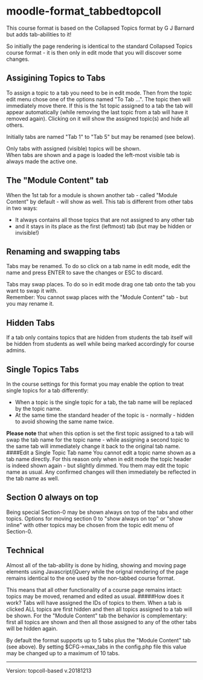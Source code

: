 ﻿# moodle-format_tabbedtopcoll
This course format is based on the Collapsed Topics format by G J Barnard but adds tab-abilities to it!

So initially the page rendering is identical to the standard Collapsed Topics course format - it is then only in edit mode that you will discover some changes.

Assigining Topics to Tabs
-------------------------
To assign a topic to a tab you need to be in edit mode. Then from the topic edit menu chose one of the options named "To Tab ...". The topic then will immediately move there.
If this is the 1st topic assigned to a tab the tab will appear automatically (while removing the last topic from a tab will have it removed again). Clicking on it will show the assigned topic(s) and hide all others.

Initially tabs are named "Tab 1" to "Tab 5" but may be renamed (see below).

Only tabs with assigned (visible) topics will be shown.<br>
When tabs are shown and a page is loaded the left-most visible tab is always made the active one.

The "Module Content" tab
------------------------
When the 1st tab for a module is shown another tab - called "Module Content" by default - will show as well. This tab is different from other tabs in two ways: 
- It always contains all those topics that are not assigned to any other tab 
- and it stays in its place as the first (leftmost) tab (but may be hidden or invisible!)

Renaming and swapping tabs
------------------------
Tabs may be renamed. To do so click on a tab name in edit mode, edit the name and press ENTER to save the changes or ESC to discard.

Tabs may swap places. To do so in edit mode drag one tab onto the tab you want to swap it with.<br>
Remember: You cannot swap places with the "Module Content" tab - but you may rename it.
  
Hidden Tabs
-----------
If a tab only contains topics that are hidden from students the tab itself will be hidden from students as well while being marked accordingly for course admins.

Single Topics Tabs
------------------
In the course settings for this format you may enable the option to treat single topics for a tab differently:
- When a topic is the single topic for a tab, the tab name will be replaced by the topic name.
- At the same time the standard header of the topic is - normally - hidden to avoid showing the same name twice.

<b>Please note</b> that when this option is set the first topic assigned to a tab will swap the tab name for the topic name - while assigning a second topic to the same tab will immediately change it back to the original tab name.
####Edit a Single Topic Tab name
You cannot edit a topic name shown as a tab name directly. For this reason only when in edit mode the topic header is indeed shown again - but slightly dimmed. You them may edit the topic name as usual. Any confirmed changes will then immediately be reflected in the tab name as well.

Section 0 always on top
---------
Being special Section-0 may be shown always on top of the tabs and other topics. Options for moving section 0 to "show always on top" or "show inline" with other topics may be chosen from the topic edit menu of Section-0.

Technical
---------
Almost all of the tab-ability is done by hiding, showing and moving page elements using Javascript/jQuery while the orignal rendering of the page remains identical to the one used by the non-tabbed course format.

This means that all other functionality of a course page remains intact: topics may be moved, renamed and edited as usual.
#####How does it work?
Tabs will have assigned the IDs of topics to them. When a tab is clicked ALL topics are first hidden and then all topics assigned to a tab will be shown.
For the "Module Content" tab the behavior is complementary: first all topics are shown and then all those assigned to any of the other tabs will be hidden again.

By default the format supports up to 5 tabs plus the "Module Content" tab (see above).
By setting $CFG->max_tabs in the config.php file this value may be changed up to a maximum of 10 tabs.

----
Version: topcoll-based v.20181213
